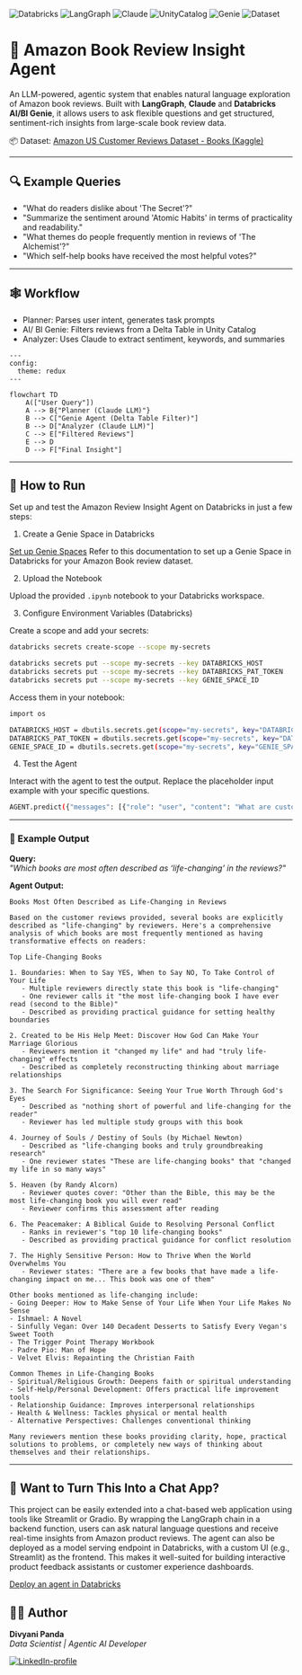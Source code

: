 ![Databricks](https://img.shields.io/badge/Platform-Databricks-red)
![LangGraph](https://img.shields.io/badge/LLM_Orchestration-LangGraph-blueviolet)
![Claude](https://img.shields.io/badge/LLM-Claude_3.7-9cf)
![UnityCatalog](https://img.shields.io/badge/Data%20Access-Unity_Catalog-green)
![Genie](https://img.shields.io/badge/AI/BI-Genie_Spaces-ff69b4)
![Dataset](https://img.shields.io/badge/Dataset-Kaggle-yellow)


# 📕 Amazon Book Review Insight Agent

An LLM-powered, agentic system that enables natural language exploration of Amazon book reviews. Built with **LangGraph**, **Claude** and **Databricks AI/BI Genie**, it allows users to ask flexible questions and get structured, sentiment-rich insights from large-scale book review data.

📦 Dataset: [Amazon US Customer Reviews Dataset - Books (Kaggle)](https://www.kaggle.com/datasets/cynthiarempel/amazon-us-customer-reviews-dataset?select=amazon_reviews_us_Books_v1_02.tsv)

---

## 🔍 Example Queries

- "What do readers dislike about 'The Secret'?"
- "Summarize the sentiment around 'Atomic Habits' in terms of practicality and readability."
- "What themes do people frequently mention in reviews of 'The Alchemist'?"
- "Which self-help books have received the most helpful votes?"

---

## 🕸️ Workflow
- Planner: Parses user intent, generates task prompts
- AI/ BI Genie: Filters reviews from a Delta Table in Unity Catalog
- Analyzer: Uses Claude to extract sentiment, keywords, and summaries

```mermaid
---
config:
  theme: redux
---

flowchart TD
    A(["User Query"])
    A --> B{"Planner (Claude LLM)"}
    B --> C["Genie Agent (Delta Table Filter)"]
    B --> D["Analyzer (Claude LLM)"]
    C --> E["Filtered Reviews"]
    E --> D
    D --> F["Final Insight"]
```

---

## 🚀 How to Run
Set up and test the Amazon Review Insight Agent on Databricks in just a few steps:

1. Create a Genie Space in Databricks

  [Set up Genie Spaces](https://docs.databricks.com/aws/en/genie/set-up) Refer to this documentation to set up a Genie Space in Databricks for your Amazon Book review dataset. 
  
2. Upload the Notebook

  Upload the provided ```.ipynb``` notebook to your Databricks workspace.

3. Configure Environment Variables (Databricks)

  Create a scope and add your secrets:
  ```bash
  databricks secrets create-scope --scope my-secrets
  ```
  ```bash
  databricks secrets put --scope my-secrets --key DATABRICKS_HOST
  databricks secrets put --scope my-secrets --key DATABRICKS_PAT_TOKEN
  databricks secrets put --scope my-secrets --key GENIE_SPACE_ID
  ```

  Access them in your notebook:
  ```bash
  import os

  DATABRICKS_HOST = dbutils.secrets.get(scope="my-secrets", key="DATABRICKS_HOST")
  DATABRICKS_PAT_TOKEN = dbutils.secrets.get(scope="my-secrets", key="DATABRICKS_PAT_TOKEN")
  GENIE_SPACE_ID = dbutils.secrets.get(scope="my-secrets", key="GENIE_SPACE_ID")
```

4. Test the Agent

  Interact with the agent to test the output. Replace the placeholder input example with your specific questions.
  ```bash
  AGENT.predict({"messages": [{"role": "user", "content": "What are customers saying about the Kindle's battery life?"}]})
  ```

---

### 🧾 Example Output

**Query:**  
_"Which books are most often described as ‘life-changing’ in the reviews?"_

**Agent Output:**  
```text
Books Most Often Described as Life-Changing in Reviews

Based on the customer reviews provided, several books are explicitly described as "life-changing" by reviewers. Here's a comprehensive analysis of which books are most frequently mentioned as having transformative effects on readers:

Top Life-Changing Books

1. Boundaries: When to Say YES, When to Say NO, To Take Control of Your Life
   - Multiple reviewers directly state this book is "life-changing"
   - One reviewer calls it "the most life-changing book I have ever read (second to the Bible)"
   - Described as providing practical guidance for setting healthy boundaries

2. Created to be His Help Meet: Discover How God Can Make Your Marriage Glorious
   - Reviewers mention it "changed my life" and had "truly life-changing" effects
   - Described as completely reconstructing thinking about marriage relationships

3. The Search For Significance: Seeing Your True Worth Through God's Eyes
   - Described as "nothing short of powerful and life-changing for the reader"
   - Reviewer has led multiple study groups with this book

4. Journey of Souls / Destiny of Souls (by Michael Newton)
   - Described as "life-changing books and truly groundbreaking research"
   - One reviewer states "These are life-changing books" that "changed my life in so many ways"

5. Heaven (by Randy Alcorn)
   - Reviewer quotes cover: "Other than the Bible, this may be the most life-changing book you will ever read"
   - Reviewer confirms this assessment after reading

6. The Peacemaker: A Biblical Guide to Resolving Personal Conflict
   - Ranks in reviewer's "top 10 life-changing books"
   - Described as providing practical guidance for conflict resolution

7. The Highly Sensitive Person: How to Thrive When the World Overwhelms You
   - Reviewer states: "There are a few books that have made a life-changing impact on me... This book was one of them"

Other books mentioned as life-changing include:
- Going Deeper: How to Make Sense of Your Life When Your Life Makes No Sense
- Ishmael: A Novel
- Sinfully Vegan: Over 140 Decadent Desserts to Satisfy Every Vegan's Sweet Tooth
- The Trigger Point Therapy Workbook
- Padre Pio: Man of Hope
- Velvet Elvis: Repainting the Christian Faith

Common Themes in Life-Changing Books
- Spiritual/Religious Growth: Deepens faith or spiritual understanding
- Self-Help/Personal Development: Offers practical life improvement tools
- Relationship Guidance: Improves interpersonal relationships
- Health & Wellness: Tackles physical or mental health
- Alternative Perspectives: Challenges conventional thinking

Many reviewers mention these books providing clarity, hope, practical solutions to problems, or completely new ways of thinking about themselves and their relationships.
```

---

## 💬 Want to Turn This Into a Chat App?
This project can be easily extended into a chat-based web application using tools like Streamlit or Gradio. By wrapping the LangGraph chain in a backend function, users can ask natural language questions and receive real-time insights from Amazon product reviews. The agent can also be deployed as a model serving endpoint in Databricks, with a custom UI (e.g., Streamlit) as the frontend. This makes it well-suited for building interactive product feedback assistants or customer experience dashboards.

[Deploy an agent in Databricks](https://docs.databricks.com/aws/en/generative-ai/agent-framework/deploy-agent)

## 🙋‍♀️ Author
**Divyani Panda**  
_Data Scientist \| Agentic AI Developer_  

[![LinkedIn-profile](https://img.shields.io/badge/LinkedIn-Profile-teal.svg)](https://www.linkedin.com/in/divyani-panda-5a8345194/)

